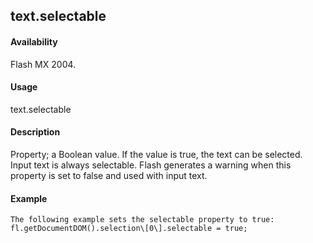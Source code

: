 ## text.selectable

#### Availability

Flash MX 2004.

#### Usage

text.selectable

#### Description

Property; a Boolean value. If the value is true, the text can be selected.
Input text is always selectable. Flash generates a warning when this property is set to false and used with input text.

#### Example

```
The following example sets the selectable property to true: fl.getDocumentDOM().selection\[0\].selectable = true;

```